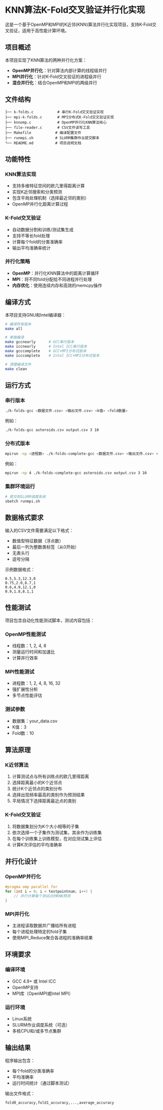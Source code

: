 # KNN算法K-Fold交叉验证并行化实现

这是一个基于OpenMP和MPI的K近邻(KNN)算法并行化实现项目，支持K-Fold交叉验证，适用于高性能计算环境。

## 项目概述

本项目实现了KNN算法的两种并行化方案：
- **OpenMP并行化**：针对算法内部计算的线程级并行
- **MPI并行化**：针对K-Fold交叉验证的进程级并行
- **混合并行化**：结合OpenMP和MPI的两级并行

## 文件结构

```
├── k-folds.c           # 串行K-Fold交叉验证实现
├── mpi-k-folds.c       # MPI分布式K-Fold交叉验证实现
├── knnomp.c            # OpenMP并行化KNN算法核心
├── file-reader.c       # CSV文件读写工具
├── Makefile           # 编译配置文件
├── runmpi.sh          # SLURM集群作业提交脚本
└── README.md          # 项目说明文档
```

## 功能特性

### KNN算法实现
- 支持多维特征空间的欧几里得距离计算
- 实现K近邻搜索和分类预测
- 包含平局处理机制（选择最近邻的类别）
- OpenMP并行化距离计算过程

### K-Fold交叉验证
- 自动数据分割和训练/测试集生成
- 支持不等长fold处理
- 计算每个fold的分类准确率
- 输出平均准确率统计

### 并行化策略
- **OpenMP**：并行化KNN算法中的距离计算循环
- **MPI**：将不同fold分配给不同进程并行处理
- **内存优化**：使用连续内存和高效的memcpy操作

## 编译方式

本项目支持GNU和Intel编译器：

```bash
# 编译所有版本
make all

# 单独编译
make gccnearly      # GCC串行版本
make iccnearly      # Intel ICC串行版本
make gcccomplete    # GCC+MPI分布式版本
make icccomplete    # Intel ICC+MPI分布式版本

# 清理编译文件
make clean
```

## 运行方式

### 串行版本
```bash
./k-folds-gcc <数据文件.csv> <输出文件.csv> <k值> <fold数量>
```

例如：
```bash
./k-folds-gcc asteroids.csv output.csv 3 10
```

### 分布式版本
```bash
mpirun -np <进程数> ./k-folds-complete-gcc <数据文件.csv> <输出文件.csv> <k值> <fold数量>
```

例如：
```bash
mpirun -np 4 ./k-folds-complete-gcc asteroids.csv output.csv 3 10
```

### 集群环境运行
```bash
# 提交到SLURM调度系统
sbatch runmpi.sh
```

## 数据格式要求

输入的CSV文件需要满足以下格式：
- 数值型特征数据（浮点数）
- 最后一列为整数类标签（从0开始）
- 无表头行
- 逗号分隔

示例数据格式：
```csv
0.5,5.3,12.3,0
0.75,2.0,8.7,1
0.6,4.9,12.1,0
0.9,1.8,8.1,1
```

## 性能测试

项目包含自动化性能测试脚本，测试内容包括：

### OpenMP性能测试
- 线程数：1, 2, 4, 8
- 测量运行时间和加速比
- 计算并行效率

### MPI性能测试
- 进程数：1, 2, 4, 8, 16, 32
- 强扩展性分析
- 多节点性能评估

### 测试参数
- 数据集：your_data.csv
- K值：3
- Fold数：10

## 算法原理

### K近邻算法
1. 计算测试点与所有训练点的欧几里得距离
2. 选择距离最小的K个近邻点
3. 统计K个近邻点的类别分布
4. 选择出现频率最高的类别作为预测结果
5. 平局情况下选择距离最近点的类别

### K-Fold交叉验证
1. 将数据集划分为K个大小相等的子集
2. 依次选择一个子集作为测试集，其余作为训练集
3. 在每个训练集上训练模型，在对应测试集上评估
4. 计算K次评估的平均准确率

## 并行化设计

### OpenMP并行化
```c
#pragma omp parallel for
for (int i = 0; i < testpointnum; i++) {
    // 并行计算每个测试点的KNN预测
}
```

### MPI并行化
- 主进程读取数据并广播给所有进程
- 每个进程处理特定的fold子集
- 使用MPI_Reduce聚合各进程的准确率结果

## 环境要求

### 编译环境
- GCC 4.9+ 或 Intel ICC
- OpenMP支持
- MPI库（OpenMPI或Intel MPI）

### 运行环境
- Linux系统
- SLURM作业调度系统（可选）
- 多核CPU和/或多节点集群

## 输出结果

程序输出包含：
- 每个fold的分类准确率
- 平均准确率
- 运行时间统计（通过脚本测试）

输出文件格式：
```
fold0_accuracy,fold1_accuracy,...,average_accuracy
```

